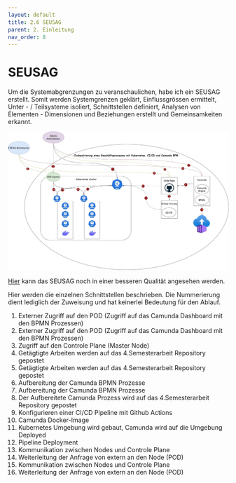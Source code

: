 ```yaml
---
layout: default
title: 2.6 SEUSAG
parent: 2. Einleitung
nav_order: 8
---
```


# SEUSAG

Um die Systemabgrenzungen zu veranschaulichen, habe ich ein SEUSAG erstellt. Somit werden Systemgrenzen geklärt, Einflussgrössen ermittelt, Unter - / Teilsysteme isoliert, Schnittstellen definiert, Analysen von Elementen - Dimensionen und Beziehungen erstellt und Gemeinsamkeiten erkannt.

![SEUSAG](../ressources/bilder/4_Semester_SEUSAG_Nummeriertv3.jpg)

[Hier](https://1drv.ms/i/c/77fe47fd6cd90d40/EYmO6-ZZNvJNoGeDwsYqIpkBvBcPYb1_Dc0fZyCxsUrwJg?e=2adIpF) kann das SEUSAG noch in einer besseren Qualität angesehen werden.

Hier werden die einzelnen Schnittstellen beschrieben. Die Nummerierung dient lediglich der Zuweisung und hat keinerlei Bedeutung für den Ablauf.

1. Externer Zugriff auf den POD (Zugriff auf das Camunda Dashboard mit den BPMN Prozessen)
2. Externer Zugriff auf den POD (Zugriff auf das Camunda Dashboard mit den BPMN Prozessen)
3. Zugriff auf den Controle Plane (Master Node)
4. Getägtigte Arbeiten werden auf das 4.Semesterarbeit Repository gepostet
5. Getägtigte Arbeiten werden auf das 4.Semesterarbeit Repository gepostet
6. Aufbereitung der Camunda BPMN Prozesse
7. Aufbereitung der Camunda BPMN Prozesse
8. Der Aufbereitete Camunda Prozess wird auf das 4.Semesterarbeit Repository gepostet
9. Konfigurieren einer CI/CD Pipeline mit Github Actions
10. Camunda Docker-Image
11. Kubernetes Umgebung wird gebaut, Camunda wird auf die Umgebung Deployed
12. Pipeline Deployment
13. Kommunikation zwischen Nodes und Controle Plane
14. Weiterleitung der Anfrage von extern an den Node (POD)
15. Kommunikation zwischen Nodes und Controle Plane
16. Weiterleitung der Anfrage von extern an den Node (POD)